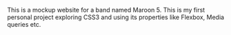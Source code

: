 This is a mockup website for a band named Maroon 5. This is my first personal project exploring CSS3 and using its properties like Flexbox, Media queries etc.
